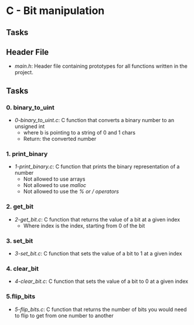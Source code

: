 # C - Bit manipulation

## Tasks

## Header File
* *main.h*: Header file containing prototypes for all functions written in the project.

## Tasks 
### 0. binary_to_uint
* *0-binary_to_uint.c*: C function that converts a binary number to an unsigned int
  * where b is pointing to a string of 0 and 1 chars
  * Return: the converted number

### 1. print_binary
* *1-print_binary.c*: C function that prints the binary representation of a number
  * Not allowed to use arrays
  * Not allowed to use *malloc*
  * Not allowed to use the *% or / operators*

### 2. get_bit
* *2-get_bit.c*: C function that returns the value of a bit at a given index
  * Where index is the index, starting from 0 of the bit

### 3. set_bit
* *3-set_bit.c*: C function that sets the value of a bit to 1 at a given index

### 4. clear_bit
* *4-clear_bit.c*: C function that sets the value of a bit to 0 at a given index

### 5.flip_bits
* *5-flip_bits.c*: C function that returns the number of bits you would need to flip to get from one number to another
